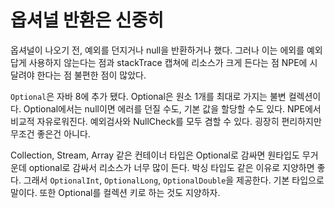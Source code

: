 # 옵셔널 반환은 신중히

옵셔널이 나오기 전, 예외를 던지거나 null을 반환하거나 했다. 그러나 이는 에외를 예외답게 사용하지 않는다는 점과 stackTrace 캡쳐에 리소스가 크게 든다는 점
NPE에 시달려야 한다는 점 불편한 점이 많았다.

`Optional`은 자바 8에 추가 됐다. Optional은 원소 1개를 최대로 가지는 불변 컬렉션이다. Optional에서는 null이면 에러를 던질 수도, 기본 값을 할당할 수도 있다.
NPE에서 비교적 자유로워진다. 예외검사와 NullCheck를 모두 겸할 수 있다. 굉장히 편리하지만 무조건 좋은건 아니다.

Collection, Stream, Array 같은 컨테이너 타입은 Optional로 감싸면 원타입도 무거운데 optional로 감싸서 리소스가 너무 많이 든다. 박싱 타입도 같은 이유로
지양하면 좋다. 그래서 `OptionalInt`, `OptionalLong`, `OptionalDouble`을 제공한다. 기본 타입으로 말이다. 또한 Optional를 컬렉션 키로 하는 것도 지양하자.